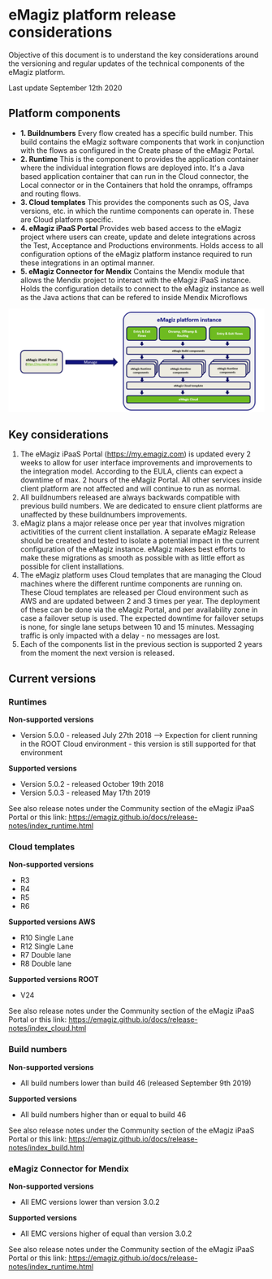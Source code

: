 # eMagiz platform release considerations

Objective of this document is to understand the key considerations around the versioning and regular updates of the technical components of the eMagiz platform. 

Last update September 12th 2020


## Platform components

- **1. Buildnumbers** Every flow created has a specific build number. This build contains the eMagiz software components that work in conjunction with the flows as configured in the Create phase of the eMagiz Portal. 
- **2. Runtime** This is the component to provides the application container where the individual integration flows are deployed into. It's a Java based application container that can run in the Cloud connector, the Local connector or in the Containers that hold the onramps, offramps and routing flows.
- **3. Cloud templates** This provides the components such as OS, Java versions, etc. in which the runtime components can operate in. These are Cloud platform specific.
- **4. eMagiz iPaaS Portal** Provides web based access to the eMagiz project where users can create, update and delete integrations across the Test, Acceptance and Productions environments. Holds access to all configuration options of the eMagiz platform instance required to run these integrations in an optimal manner. 
- **5. eMagiz Connector for Mendix** Contains the Mendix module that allows the Mendix project to interact with the eMagiz iPaaS instance. Holds the configuration details to connect to the eMagiz instance as well as the Java actions that can be refered to inside Mendix Microflows


<p align="center"><img src="../../img/howto/definition-emagiz-model.png"></p>

## Key considerations 

1. The eMagiz iPaaS Portal (https://my.emagiz.com) is updated every 2 weeks to allow for user interface improvements and improvements to the integration model. According to the EULA, clients can expect a downtime of max. 2 hours of the eMagiz Portal. All other services inside client platform are not affected and will continue to run as normal.
2. All buildnumbers released are always backwards compatible with previous build numbers. We are dedicated to ensure client platforms are unaffected by these buildnumbers improvements.
3. eMagiz plans a major release once per year that involves migration activitities of the current client installation. A separate eMagiz Release should be created and tested to isolate a potential impact in the current configuration of the eMagiz instance. eMagiz makes best efforts to make these migrations as smooth as possible with as little effort as possible for client installations.
4. The eMagiz platform uses Cloud templates that are managing the Cloud machines where the different runtime components are running on. These Cloud templates are released per Cloud environment such as AWS and are updated between 2 and 3 times per year. The deployment of these can be done via the eMagiz Portal, and per availability zone in case a failover setup is used. The expected downtime for failover setups is none, for single lane setups between 10 and 15 minutes. Messaging traffic is only impacted with a delay - no messages are lost.
5. Each of the components list in the previous section is supported 2 years from the moment the next version is released. 


## Current versions

### Runtimes
**Non-supported versions**
- Version 5.0.0 - released July 27th 2018
--> Expection for client running in the ROOT Cloud environment - this version is still supported for that environment

**Supported versions**
- Version 5.0.2 - released October 19th 2018
- Version 5.0.3 - released May 17th 2019 

See also release notes under the Community section of the eMagiz iPaaS Portal or this link: https://emagiz.github.io/docs/release-notes/index_runtime.html

### Cloud templates
**Non-supported versions**
- R3
- R4
- R5
- R6

**Supported versions AWS**
- R10 Single Lane
- R12 Single Lane
- R7 Double lane
- R8 Double lane

**Supported versions ROOT**
- V24

See also release notes under the Community section of the eMagiz iPaaS Portal or this link: https://emagiz.github.io/docs/release-notes/index_cloud.html


### Build numbers
**Non-supported versions**
- All build numbers lower than build 46 (released September 9th 2019)

**Supported versions**
- All build numbers higher than or equal to build 46

See also release notes under the Community section of the eMagiz iPaaS Portal or this link: https://emagiz.github.io/docs/release-notes/index_build.html

### eMagiz Connector for Mendix
**Non-supported versions**
- All EMC versions lower than version 3.0.2

**Supported versions**
- All EMC versions higher of equal than version 3.0.2

See also release notes under the Community section of the eMagiz iPaaS Portal or this link: https://emagiz.github.io/docs/release-notes/index_runtime.html